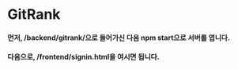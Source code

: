 # GitRank
#### 먼저, /backend/gitrank/으로 들어가신 다음 npm start으로 서버를 엽니다.
#### 다음으로, /frontend/signin.html을 여시면 됩니다.
